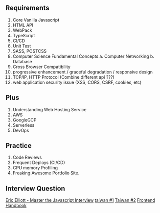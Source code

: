## Requirements
1. Core Vanilla Javascript
2. HTML API
3. WebPack
4. TypeScript
5. CI/CD
6. Unit Test
7. SASS, POSTCSS
8. Computer Science Fundamental Concepts
 a. Computer Networking
 b. Database
9. Cross Browser Compatibility
10. progressive enhancement / graceful degradation / responsive design
11. TCP/IP, HTTP Protocol (Combine different api ???)
12. web application security issue (XSS, CORS, CSRF, cookies, etc)


## Plus
1. Understanding Web Hosting Service
  1. AWS
  2. GoogleGCP
  3. Serverless
2. DevOps

## Practice
1. Code Reviews
2. Frequent Deploys (CI/CD)
3. CPU memory Profiling
4. Freaking Awesome Portfolio Site.


## Interview Question
[Eric Elliott - Master the Javascript Interview](https://medium.com/javascript-scene/master-the-javascript-interview-what-is-a-closure-b2f0d2152b36)
[taiwan #1](https://medium.com/@weihanglo/2018-%E5%89%8D%E7%AB%AF%E5%B7%A5%E7%A8%8B%E5%B8%AB%E9%9D%A2%E8%A9%A6%E5%BF%83%E5%BE%97-125e633db3a2)
[Taiwan #2](https://medium.com/@z3388638/2019-%E6%96%B0%E9%AE%AE%E4%BA%BA%E5%89%8D%E7%AB%AF%E5%B7%A5%E7%A8%8B%E5%B8%AB%E9%9D%A2%E8%A9%A6%E5%85%A8%E7%B4%80%E9%8C%84-c559b5cdf91c)
[Frontend Handbook](https://frontendmasters.com/books/front-end-handbook/2019/#3.8)
